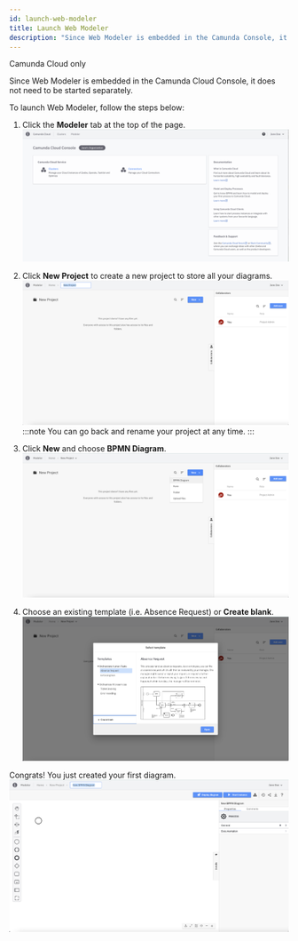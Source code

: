 ```yaml
---
id: launch-web-modeler
title: Launch Web Modeler
description: "Since Web Modeler is embedded in the Camunda Console, it does not need to be started separately. To launch Web Modeler, take the following steps."
---
```


<span class="badge badge--cloud">Camunda Cloud only</span>

Since Web Modeler is embedded in the Camunda Cloud Console, it does not need to be started separately.

To launch Web Modeler, follow the steps below:

1. Click the **Modeler** tab at the top of the page.
![cloud web modeler menu item](img/cloud-web-modeler-menu-item.png)

2. Click **New Project** to create a new project to store all your diagrams.
![web modeler empty home](img/web-modeler-new-user-new-project.png)
:::note
You can go back and rename your project at any time.
:::

3. Click **New** and choose **BPMN Diagram**.
![web modeler empty project](img/web-modeler-new-user-new-diagram-choose-bpmn.png)

4. Choose an existing template (i.e. Absence Request) or **Create blank**.
![web modeler new diagram modal](img/web-modeler-new-user-new-diagram-modal.png)

Congrats! You just created your first diagram.
![web modeler new diagram created](img/web-modeler-new-user-new-diagram.png)

